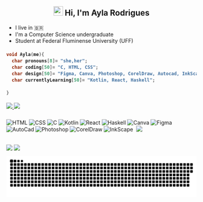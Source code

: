 <h2 align="center"><img src ="https://img.icons8.com/?id=116827&size=2x&color=000000" height="25" width ="25"> Hi, I'm Ayla Rodrigues </h2>
 
- I live in :brazil:
- I'm a Computer Science undergraduate
- Student at Federal Fluminense University (UFF) 

<h4> 
 
```C
void Ayla(me){
  char pronouns[8]= "she,her";
  char coding[50]= "C, HTML, CSS";
  char design[50]= "Figma, Canva, Photoshop, CorelDraw, Autocad, InkScape";
  char currentlyLearning[50]= "Kotlin, React, Haskell";
 
}
```

</h4>

<div>
<a href="https://github.com/AylaRodrigues">
  <img height="125em" src="https://github-readme-stats.vercel.app/api?username=AylaRodrigues&show_icons=true&theme=kacho_ga&include_all_commits=true&count_private=true"/>
  <img height="125em" src="https://github-readme-stats.vercel.app/api/top-langs/?username=AylaRodrigues&layout=compact&langs_count=7&theme=kacho_ga"/>
  </a>
 </div>
<h3> </h3>
<div style="display: inline_block">
  <img align="center" alt="HTML" height="40" width ="40" src="https://img.icons8.com/?id=1043&size=2x&color=000000">
  <img align="center" alt="CSS" height="40" width ="40" src="https://img.icons8.com/?id=9nmz9TYzN8iO&size=2x&color=000000">
  <img align="center" alt="C" height="35" width ="35" src="https://img.icons8.com/?id=111021&size=2x&color=000000">
  <img align="center" alt="Kotlin" height="35" width ="35" src="https://img.icons8.com/?id=xlklWoCAXeC6&size=2x&color=000000">
  <img align="center" alt="React" height="35" width ="35" src="https://img.icons8.com/?id=fdBWYEwusJbm&size=2x&color=000000">
  <img align="center" alt="Haskell" height="35" width ="35" src="https://img.icons8.com/?id=W5tDlZIZgAHJ&size=2x&color=000000">
  <img align="center" alt="Canva" height="42" width ="42" src="https://img.icons8.com/?id=ira259PyThHV&size=2x&color=000000">
  <img align="center" alt="Figma" height="35" width ="35" src="https://img.icons8.com/?id=amXjtNWVYSKP&size=2x&color=000000">
  <img align="center" alt="AutoCad" height="30" width ="30" src="https://img.icons8.com/?id=FSnJPuMw8eeF&size=2x&color=000000">
  <img align="center" alt="Photoshop" height="40" width ="40" src="https://img.icons8.com/?id=2916&size=2x&color=000000">
  <img align="center" alt="CorelDraw" height="35" width ="35" src="https://img.icons8.com/?id=77638&size=2x&color=000000">
  <img align="center" alt="InkScape" height="35" width ="35" src="https://img.icons8.com/?id=62768&size=2x&color=000000">

  <img src="https://cdn.discordapp.com/attachments/817092151082483763/886313385564721202/xyz.gif" width = "160px" align = "right">
</div>


##

 <div>
  <a href="https://www.linkedin.com/in/rodrigues-ayla/" target="_blank"><img align="center" src="https://img.shields.io/badge/-LinkedIn-FF9040?style=for-the-badge&logo=linkedin&logoColor=white" target="_blank"></a> 
  <a href="https://www.instagram.com/4yla_rodrigues/" target="_blank"><img align="center"src="https://img.shields.io/badge/-Instagram-FF9040?style=for-the-badge&logo=instagram&logoColor=white" target="_blank"></a>
  
  
![Snake animation](https://github.com/AylaRodrigues/AylaRodrigues/blob/output/github-contribution-grid-snake.svg)
    
 </div>
